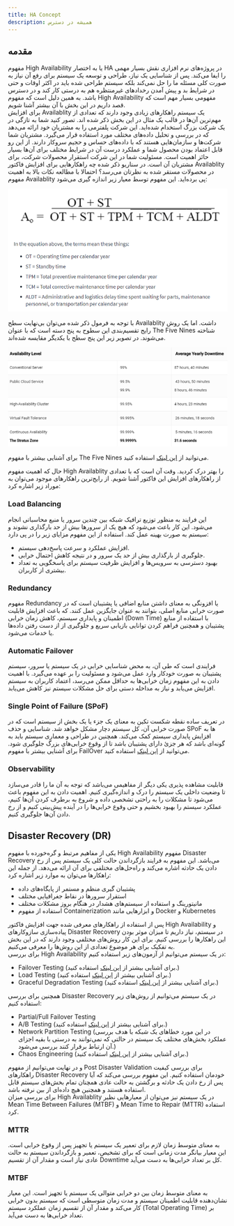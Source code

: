 ```yaml
---
title: HA Concept
description: همیشه در دسترس
---
```


## مقدمه
مفهوم
High Availability
یا به اختصار
HA
در پروژه‌های نرم افزاری نقش بسیار مهمی را ایفا می‌کند. پس از شناسایی یک نیاز، طراحی و توسعه یک سیستم برای رفع آن نیاز به صورت کلی مسئله ما را حل نمی‌کند بلکه سیستم طراحی شده باید در اکثر اوقات و حتی در شرایط بد و پیش آمدن رخدادهای غیرمنتظره هم به درستی کار کند و در دسترس باشد. به همین دلیل است که مفهوم
High Availability
مفهومی بسیار مهم است که قصد داریم در این بخش با آن بیشتر آشنا شویم.  
برای افزایش
Availablity
یک سیستم راهکارهای زیادی وجود دارند که تعدادی از مهم‌ترین آن‌ها در قالب یک مثال در این بخش ذکر شده اند.
تصور کنید شما به تازگی در یک شرکت بزرگ استخدام شده‌اید. این شرکت پلفترمی را به مشتریان خود ارائه می‌دهد که در بررسی و تحلیل داده‌های مختلف مورد استفاده قرار می‌گیرد. مشتریان شما شرکت‌ها و سازمان‌هایی هستند که با داده‌های حساس و حجیم سروکار دارند. از این رو قابل اعتماد بودن محصول شما و عملکرد درست آن در شرایط مختلف برای آن‌ها بسیار حائز اهمیت است. مسئولیت شما در این شرکت استقرار محصولات شرکت، برای مشتریان آن است. در سناریو ذکر شده چه راهکارهایی برای افزایش فاکتور
Availablity
در محصولات مستقر شده به نظرتان می‌رسد؟
احتمالا با مطالعه نکات بالا به اهمیت مفهوم
Availablity
پی برده‌اید. این مفهوم توسط معیار زیر اندازه گیری می‌شود:

![Operational Avaliablity Formula](./images/04-ha-concept-oprational-availablity-formula-picture.png "Operational Avaliablity Formula")

با توجه به فرمول ذکر شده می‌توان بی‌نهایت سطح
Availablity
داشت. اما یک روش رایج تقسیم‌بندی این سطوح به پنج دسته است که با عنوان
The Five Nines
شناخته می‌شوند. در تصویر زیر این پنج سطح با یکدیگر مقایسه شده‌اند.

![The Five Nines](./images/04-ha-concept-5-nines-picture.png "The Five Nines")

برای آشنایی بیشتر با مفهوم 
The Five Nines
می‌توانید از
[این لینک](https://www.cbtnuggets.com/blog/certifications/cloud/the-five-nines-how-to-measure-high-availability-uptime)
استفاده کنید.

حال که اهمیت مفهوم
High Availablity
را بهتر درک کردید. وقت آن است که با تعدادی از راهکارهای افزایش این فاکتور آشنا شویم.
از رایج‌ترین راهکارهای موجود می‌توان به موراد زیر اشاره کرد:  

### Load Balancing
این فرایند به منظور توزیع ترافیک شبکه بین چندین سرور یا منبع محاسباتی انجام می‌شود. این کار باعث می‌شود که هیچ یک از سرورها بیش از حد بارگذاری نشوند و سیستم به صورت بهینه عمل کند.
استفاده از این مفهوم مزایای زیر را در پی دارد:  
* افزایش عملکرد و سرعت پاسخ‌دهی سیستم.
* جلوگیری از بارگذاری بیش از حد یک سرور و در نتیجه کاهش احتمال خرابی. 
* بهبود دسترسی به سرویس‌ها و افزایش ظرفیت سیستم برای پاسخگویی به تعداد بیشتری از کاربران.

### Redundancy
مفهوم
Redundancy
یا افزونگی به معنای داشتن منابع اضافی یا پشتیبان است که در صورت خرابی منابع اصلی، بتوانند به عنوان جایگزین عمل کنند. که باعث افزایش قابلیت اطمینان و پایداری سیستم، کاهش زمان خرابی
(Down Time)
با استفاده از منابع پشتیبان و همچنین فراهم کردن توانایی بازیابی سریع و جلوگیری از از دست رفتن داده‌ها یا خدمات می‌شود.  

### Automatic Failover
فرایندی است که طی آن، به محض شناسایی خرابی در یک سیستم یا سرور، سیستم پشتیبان به صورت خودکار وارد عمل می‌شود و مسئولیت را بر عهده می‌گیرد. با اهمیت دادن به این مفهوم زمان خرابی‌ها به حداقل ممکن می‌رسد، اعتماد کاربران به سیستم افزایش می‌یابد و نیاز به مداخله دستی برای حل مشکلات سیستم نیز کاهش می‌یابد.  

### Single Point of Failure (SPoF)
در تعریف ساده نقطه شکست تکین به معنای یک جزء یا یک بخش از سیستم است که در صورت خرابی آن، کل سیستم دچار مشکل خواهد شد. شناسایی و حذف
SPoF
ها به افزایش پایداری سیستم کمک می‌کند. همچنین در طراحی و معماری سیستم باید به گونه‌ای باشد که هر جزئ دارای پشتیبان باشد تا از وقوع خرابی‌های بزرگ جلوگیری شود. برای آشنایی بیشتر با مفهوم
FailOver
می‌توانید از
[این لینک](https://www.techtarget.com/searchstorage/definition/failover)
استفاده کنید.

### Observability
قابلیت مشاهده پذیری یکی دیگر از مفاهیمی می‌باشد که توجه به آن ما را قادر می‌سازد تا وضعیت داخلی یک سیستم را درک و اندازه‌گیری کنیم. اهمیت دادن به این مفهوم باعث می‌شود تا مشکلات را به راحتی تشخصی داده و شروع به برطرف کردن آن‌ها کنیم، عملکرد سیستم را بهبود بخشیم و حتی وقوع خرابی‌ها را در آینده پیش‌بینی کنیم و از رخ دادن آن‌ها جلوگیری کنیم.  


## Disaster Recovery (DR)
یکی از مفاهیم مرتبط و گره‌خورده با مفهوم
High Availability
مفهوم
Disaster Recovery
می‌باشد.  این مفهوم به فرایند بازگرداندن حالت کلی یک سیستم پس از رخ دادن یک حادثه اشاره می‌کند و راه‌حل‌های مختلفی برای آن ارائه می‌دهد. از جمله این راهکارها می‌توان به موارد زیر اشاره کرد:  

* پشتیبان گیری منظم و مستمر از پایگاه‌های داده  
* استقرار سرورها در نقاط جغرافیایی مختلف
* مانیتورینگ و استفاده از سیستم‌های هشدار در هنگام بروز مشکلات مختلف
* استفاده از مفهوم
Containerization
و ابزارهایی مانند 
Docker
و
Kubernetes  

پس از استفاده از راهکارهای معرفی شده جهت افزایش فاکتور
High Availability
و پیاده‌سازی سازوکارهای
Disaster Recovery
در سیستم، نیاز داریم تا میزان موثر بودن این راهکارها را بررسی کنیم. برای این کار روش‌های مختلفی وجود دارند که در این بخش به تفکیک برای هر موضوع تعدادی از این روش‌ها را معرفی می‌کنیم.  
برای بررسی
High Availability
در یک سیستم می‌توانیم از آزمون‌های زیر استفاده کنیم:  

* Failover Testing (برای آشنایی بیشتر از
[این لینک](https://www.tutorialspoint.com/software_testing_dictionary/failover_testing.htm)
استفاده کنید.)
* Load Testing (برای آشنایی بیشتر از
[این لینک](https://www.tutorialspoint.com/software_testing_dictionary/load_testing.htm)
استفاده کنید.)
* Graceful Degradation Testing (برای آشنایی بیشتر از
[این لینک](https://www.techtarget.com/searchnetworking/definition/graceful-degradation#:~:text=Graceful%20degradation%20is%20the%20ability,is%20to%20prevent%20catastrophic%20failure.)
استفاده کنید.)

همچنین برای بررسی
Disaster Recovery 
در یک سیستم می‌توانیم از روش‌های زیر استفاده کنیم: 
* Partial/Full Failover Testing
* A/B Testing (برای آشنایی بیشتر از
[این لینک](https://www.oracle.com/cx/marketing/what-is-ab-testing/)
استفاده کنید.)
* Network Partition Testing (در این مورد خطاهای یک شبکه با هدف بررسی عملکرد بخش‌های مختلف یک سیستم در حالتی که نمی‌توانند به درستی با بقیه اجزای آن ارتباط برقرار کنند بررسی می‌شود.)
* Chaos Engineering (برای آشنایی بیشتر از
[این لینک](https://www.opentext.com/what-is/chaos-engineering#:~:text=Chaos%20engineering%20is%20the%20practice,actual%20outage%20or%20other%20disruption.)
استفاده کنید.)

و در نهایت می‌توانیم از مفهوم
Post Disaster Validation
برای بررسی کیفیت راهکارهای
Disaster Recovery
خودمان استفاده کنیم. این مفهوم بررسی می‌کند که آیا پس از رخ دادن یک حادثه و برگشتن به حالت عادی همچنان تمام بخش‌های سیستم قابل استفاده هستند و همچنین هیچ داده‌ای از بین نرفته باشد.  
برای بررسی میزان
High Availablity
در یک سیستم نیز می‌توان از معیارهایی نظیر
Mean Time Between Failures (MTBF)
و
Mean Time to Repair (MTTR)
استفاده کرد.  
### MTTR
به معنای متوسط زمان لازم برای تعمیر یک سیستم یا تجهیز پس از وقوع خرابی است. این معیار بیانگر مدت زمانی است که برای تشخیص، تعمیر و بازگرداندن سیستم به حالت عادی نیاز است و مقدار آن از تقسیم
Downtime
کل بر تعداد خرابی‌ها به دست می‌آید.  
### MTBF  
به معنای متوسط زمان بین دو خرابی متوالی یک سیستم یا تجهیز است. این معیار نشان‌دهنده قابلیت اطمینان سیستم و مدت زمان متوسطی است که سیستم بدون خرابی کار می‌کند و مقدار آن از تقسیم زمان عملکرد سیستم
(Total Operating Time)
بر تعداد خرابی‌ها به دست می‌آید.  